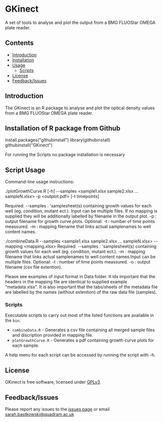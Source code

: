 # GKinect

A set of tools to analyse and plot the output from a BMG FLUOStar OMEGA plate reader.  


## Contents
  * [Introduction](#introduction)
  * [Installation](#installation)
  * [Usage](#usage)
    * [Scripts](#scripts)
  * [License](#license)
  * [Feedback/Issues](#feedbackissues)

## Introduction 
The GKinect is an R package to analyse and plot the optical density values from a BMG FLUOStar OMEGA plate reader. 

## Installation of R package from Github

install.packages("githubinstall")
library(githubinstall)
githubinstall("GKinect")

For running the Scripts no package installation is necessary

## Script Usage

Command-line usage instructions:

./plotGrowthCurve.R [-h] --samples <sample1.xlsx sample2.xlsx ... sampleN.xlsx> -p <outplot.pdf> [-t timepoints]

Required:
--samples : 'samplesheet(s) containing growth values for each well (eg. condition, mutant ect.). Input can be multiple files. If no mapping is supplied they will be additionally labelled by filename in the output plot.
-p : output filename for growth curve plots.
Optional:
-t : number of time points meassured.
-m : mapping filename that links actual samplenames to well content names.

./combineData.R --samples <sample1.xlsx sample2.xlsx ... sampleN.xlsx> --mapping <mapping.xlsx> 
Required:
--samples : 'samplesheet(s) containing growth values for each well (eg. condition, mutant ect.).
-m : mapping filename that links actual samplenames to well content names.Input can be multiple files. 
Optional:
-t : number of time points meassured.
-o : output filename (csv file extention).


Please see examples of input format in Data folder. It ids important that the headers in the mapping file are identical to supplied example "metadata.xlsx". It is also important that the tabs/sheets of the metadata file are labelled by the names (without extention) of the raw data file (samples). 

### Scripts
Executable scripts to carry out most of the listed functions are available in the `bin`:

* `combineData.R` - Generates a csv file containing all merged sample files and discription provided in mapping file.
* `plotGrowthCurve.R` - Generates a pdf containing growth curve plots for each sample.

A help menu for each script can be accessed by running the script with -h.

## License
GKinect is free software, licensed under [GPLv3](https://github.com/sbastkowski/GKinect/blob/master/software_license).

## Feedback/Issues
Please report any issues to the [issues page](https://github.com/sbastkowski/GKinect/issues) or email sarah.bastkowski@quadram.ac.uk

